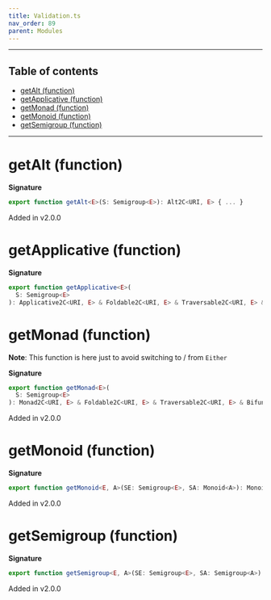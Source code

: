 ```yaml
---
title: Validation.ts
nav_order: 89
parent: Modules
---
```


---

<h2 class="text-delta">Table of contents</h2>

- [getAlt (function)](#getalt-function)
- [getApplicative (function)](#getapplicative-function)
- [getMonad (function)](#getmonad-function)
- [getMonoid (function)](#getmonoid-function)
- [getSemigroup (function)](#getsemigroup-function)

---

# getAlt (function)

**Signature**

```ts
export function getAlt<E>(S: Semigroup<E>): Alt2C<URI, E> { ... }
```

Added in v2.0.0

# getApplicative (function)

**Signature**

```ts
export function getApplicative<E>(
  S: Semigroup<E>
): Applicative2C<URI, E> & Foldable2C<URI, E> & Traversable2C<URI, E> & Bifunctor2C<URI, E> & Extend2C<URI, E> { ... }
```

# getMonad (function)

**Note**: This function is here just to avoid switching to / from `Either`

**Signature**

```ts
export function getMonad<E>(
  S: Semigroup<E>
): Monad2C<URI, E> & Foldable2C<URI, E> & Traversable2C<URI, E> & Bifunctor2C<URI, E> & Extend2C<URI, E> { ... }
```

Added in v2.0.0

# getMonoid (function)

**Signature**

```ts
export function getMonoid<E, A>(SE: Semigroup<E>, SA: Monoid<A>): Monoid<Either<E, A>> { ... }
```

Added in v2.0.0

# getSemigroup (function)

**Signature**

```ts
export function getSemigroup<E, A>(SE: Semigroup<E>, SA: Semigroup<A>): Semigroup<Either<E, A>> { ... }
```

Added in v2.0.0
